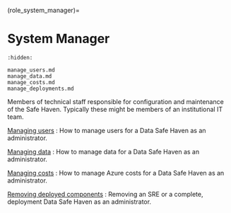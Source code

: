 (role_system_manager)=

# System Manager

```{toctree}
:hidden:

manage_users.md
manage_data.md
manage_costs.md
manage_deployments.md
```

Members of technical staff responsible for configuration and maintenance of the Safe Haven.
Typically these might be members of an institutional IT team.

[Managing users](manage_users.md)
: How to manage users for a Data Safe Haven as an administrator.

[Managing data](manage_data.md)
: How to manage data for a Data Safe Haven as an administrator.

[Managing costs](manage_costs.md)
: How to manage Azure costs for a Data Safe Haven as an administrator.

[Removing deployed components](manage_deployments.md)
: Removing an SRE or a complete, deployment Data Safe Haven as an administrator.
